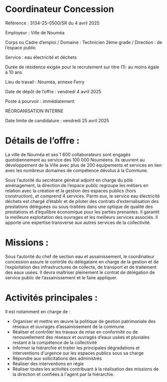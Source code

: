 # Coordinateur Concession

Référence : 3134-25-0500/SR du 4 avril 2025

Employeur : Ville de Nouméa

Corps ou Cadre d’emploi / Domaine : Technicien 2ème grade / Direction : de l’espace public

Service : eau électricité et déchets

Durée de résidence exigée pour le recrutement sur titre (1): au moins égale à 10 ans

Lieu de travail : Nouméa, annexe Ferry

Date de dépôt de l’offre : vendredi 4 avril 2025

Poste à pourvoir : immédiatement

RÉORGANISATION INTERNE

Date limite de candidature : vendredi 25 avril 2025

# Détails de l’offre :

La ville de Nouméa et ses 1 600 collaborateurs sont engagés quotidiennement au service des 100 000 Nouméens. Ils œuvrent au développement de la Ville avec plus de 200 équipements et services en lien avec les nombreux domaines de compétence dévolus à la Commune.

Sous l’autorité du secrétaire général adjoint en charge du pôle aménagement, la direction de l’espace public regroupe les métiers en relation avec la création et la gestion des espaces publics (hors construction), et comprend 4 services. Parmi eux, le service eau électricité déchets est chargé d’établir et de piloter des contrats d’externalisation des prestations déléguées ou sous-traitées dans une optique de qualité des prestations et d’équilibre économique pour les parties prenantes. Il garantit la meilleure exploitation des ouvrages et les meilleurs services associés. Il apporte une expertise transverse aux autres services de la collectivité.

# Missions :

Sous l’autorité du chef de section eau et assainissement, le coordinateur concession assure le contrôle du délégataire en charge de la gestion et de l’exploitation des infrastructures de collecte, de transport et de traitement des eaux usées. Il devra maîtriser pleinement le contrat de délégation de service public de l’assainissement et le faire appliquer.

# Activités principales :

Il est notamment en charge de :

- Organiser et mettre en œuvre la politique de gestion patrimoniale des réseaux et ouvrages d’assainissement de la commune
- Réaliser et contrôler les travaux de mise en conformité ou de renouvellement des réseaux et ouvrages d’eaux usées et pluviales restant à la compétence de la collectivité
- Informer la hiérarchie et traiter les principales dégradations et interventions d'urgence sur les espaces publics sous sa charge
- Répondre aux sollicitations des administrés
- Réaliser des interventions en régie
- Réaliser toutes les activités contribuant à la réalisation des missions de la direction et confiées à l'agent par la hiérarchie.